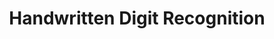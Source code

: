 ---
layout: page
title: Handwritten Digit Recognition
description: A GUI based ANN implementation of handwritten digits classification.
img: assets/img/1_VAjYygFUinnygIx9eVCrQQ.png
importance: 3
category: work
github: https://github.com/urvashiramdasani/handwritten-digit-recognition
---